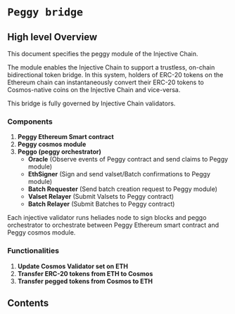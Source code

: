 <!--
order: 0
title: Peggy Bridge Overview
parent:
  title: "Peggy bridge"
-->

# `Peggy bridge`

## High level Overview

This document specifies the peggy module of the Injective Chain.

The module enables the Injective Chain to support a trustless, on-chain bidirectional token bridge. In this system,
holders of ERC-20 tokens on the Ethereum chain can instantaneously convert their ERC-20 tokens to Cosmos-native coins on
the Injective Chain and vice-versa.

This bridge is fully governed by Injective Chain validators.

### Components

1. **Peggy Ethereum Smart contract**
2. **Peggy cosmos module**
3. **Peggo (peggy orchestrator)**
    - **Oracle** (Observe events of Peggy contract and send claims to Peggy module)
    - **EthSigner** (Sign and send valset/Batch confirmations to Peggy module)
    - **Batch Requester** (Send batch creation request to Peggy module)
    - **Valset Relayer** (Submit Valsets to Peggy contract)
    - **Batch Relayer** (Submit Batches to Peggy contract)

Each injective validator runs heliades node to sign blocks and peggo orchestrator to orchestrate between Peggy
Ethereum smart contract and Peggy cosmos module.

### Functionalities

1. **Update Cosmos Validator set on ETH**
2. **Transfer ERC-20 tokens from ETH to Cosmos**
3. **Transfer pegged tokens from Cosmos to ETH**

## Contents

[comment]: <> (0. **[Definitions]&#40;./spec/01_definitions.md&#41;**)

[comment]: <> (1. **[Bootstrapping the bridge]&#40;spec/docs/bootstrapping.md&#41;**)

[comment]: <> (2. **[Workflow]&#40;spec/docs/workflow.md&#41;**)

[comment]: <> (    - [Update Cosmos Validator set on ETH]&#40;spec/docs/workflow.md#Update-Cosmos-Validator-set-on-ETH&#41;)

[comment]: <> (    - [Transfer ERC-20 tokens from ETH to Cosmos]&#40;spec/docs/workflow.md#Transfer-ERC20-tokens-from-ETH-to-Cosmos&#41;)

[comment]: <> (    - [Transfer pegged tokens from Cosmos to ETH]&#40;spec/docs/workflow.md#Transfer-pegged-tokens-from-Cosmos-to-ETH&#41;)

[comment]: <> (3. **[Design]&#40;spec/docs/design/&#41;**)

[comment]: <> (    - [Minting and locking tokens in Peggy]&#40;spec/docs/mint-lock.md&#41;)

[comment]: <> (    - [Oracle design]&#40;spec/docs/design/oracle.md&#41;)

[comment]: <> (    - [Ethereum signing]&#40;spec/ethereum-signing.md&#41;)

[comment]: <> (    - [Incentives]&#40;spec/docs/design/incentives.md&#41;)

[comment]: <> (    - [relaying semantics]&#40;spec/docs/relaying-semantics.md&#41;)

[comment]: <> (    - [Securing Concerns]&#40;spec/docs/security.md&#41;)

[comment]: <> (4. **[State]&#40;spec/docs/state.md&#41;**)

[comment]: <> (    - [Parameters and base types]&#40;spec/docs/state.md&#41;)

[comment]: <> (5. **[Messages]&#40;./spec/04_messages.md&#41;**)

[comment]: <> (    - [User messages]&#40;./spec/04_messages.md#user-messages&#41;)

[comment]: <> (    - [Relayer Messages]&#40;./spec/04_messages.md#relayer-messages&#41;)

[comment]: <> (    - [Oracle Messages]&#40;./spec/04_messages.md#oracle-messages&#41;)

[comment]: <> (    - [Ethereum Signer messages]&#40;./spec/04_messages.md#ethereum-signer-messages&#41;)

[comment]: <> (    - [Validator Messages]&#40;./spec/04_messages.md#validator-messages&#41;)

[comment]: <> (6. **[End Block]&#40;spec/06_end_block.md&#41;**)

[comment]: <> (    - [Slashing]&#40;spec/06_end_block.md#Slashing&#41;)

[comment]: <> (    - [Attestation Tally]&#40;spec/06_end_block.md#Attestation&#41;)

[comment]: <> (    - [Cleanup]&#40;spec/06_end_block.md#Cleanup&#41;)

[comment]: <> (7. **[Events]&#40;spec/docs/events.md&#41;**)

[comment]: <> (    - [EndBlocker]&#40;spec/docs/events.md#EndBlocker&#41;)

[comment]: <> (    - [Handlers]&#40;spec/docs/events.md#Service-Messages&#41;)

[comment]: <> (8. **[Parameters]&#40;spec/08_params.md&#41;**)








